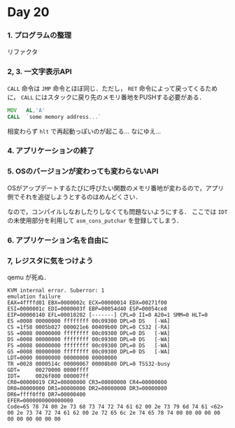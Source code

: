 # Day 20

### 1. プログラムの整理

リファクタ

### 2, 3. 一文字表示API

`CALL` 命令は `JMP` 命令とほぼ同じ．ただし， `RET` 命令によって戻ってくるために， `CALL` にはスタックに戻り先のメモリ番地をPUSHする必要がある．

```asm
MOV   AL,'A'
CALL  `some memory address...`
```

相変わらず `hlt` で再起動っぽいのが起こる...
なにゆえ...

### 4. アプリケーションの終了

### 5. OSのバージョンが変わっても変わらないAPI

OSがアップデートするたびに呼びたい関数のメモリ番地が変わるので，アプリ側でそれを追従しようとするのはめんどくさい．

なので，コンパイルしなおしたりしなくても問題ないようにする．
ここでは `IDT` の未使用部分を利用して `asm_cons_putchar` を登録してしまう．

### 6. アプリケーション名を自由に

### 7, レジスタに気をつけよう

qemu が死ぬ．

```
KVM internal error. Suberror: 1
emulation failure
EAX=4ffffd01 EBX=0000002c ECX=00000014 EDX=00271f00
ESI=0000001c EDI=0000003f EBP=00054d40 ESP=00054ce8
EIP=00000140 EFL=00010202 [-------] CPL=0 II=0 A20=1 SMM=0 HLT=0
ES =0008 00000000 ffffffff 00c09300 DPL=0 DS   [-WA]
CS =1f58 0005b027 000021e6 00409b00 DPL=0 CS32 [-RA]
SS =0008 00000000 ffffffff 00c09300 DPL=0 DS   [-WA]
DS =0008 00000000 ffffffff 00c09300 DPL=0 DS   [-WA]
FS =0008 00000000 ffffffff 00c09300 DPL=0 DS   [-WA]
GS =0008 00000000 ffffffff 00c09300 DPL=0 DS   [-WA]
LDT=0000 00000000 00000000 00000000
TR =0028 0000514c 00000067 00008b00 DPL=0 TSS32-busy
GDT=     00270000 0000ffff
IDT=     0026f800 000007ff
CR0=00000019 CR2=00000000 CR3=00000000 CR4=00000000
DR0=00000000 DR1=00000000 DR2=00000000 DR3=00000000
DR6=ffff0ff0 DR7=00000400
EFER=0000000000000000
Code=65 78 74 00 2e 73 68 73 74 72 74 61 62 00 2e 73 79 6d 74 61 <62> 00 2e 73 74 72 74 61 62 00 2e 72 65 6c 2e 74 65 78 74 00 00 00 00 00 00 00 00 00 00 00
```


